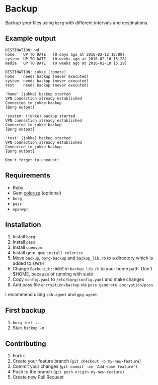 # Backup

Backup your files using `borg` with different intervals and destinations.

## Example output

```
DESTINATION: wd
home    UP TO DATE   (0 days ago at 2016-02-12 18:00)
system  UP TO DATE   (0 weeks ago at 2016-02-10 15:28)
media   UP TO DATE   (0 weeks ago at 2016-02-10 15:29)

DESTINATION: jokke (remote)
home    needs backup (never executed)
system  needs backup (never executed)
test    needs backup (never executed)

'home' (jokke) backup started
VPN connection already established
Connected to jokke-backup
[Borg output]

'system' (jokke) backup started
VPN connection already established
Connected to jokke-backup
[Borg output]

'test' (jokke) backup started
VPN connection already established
Connected to jokke-backup
[Borg output]

Don't forget to unmount!
```

## Requirements

* Ruby
* Gem [colorize](https://rubygems.org/gems/colorize) (optional)
* `borg`
* `pass`
* `openvpn`

## Installation

1. Install `borg`
1. Install `pass`
1. Install `openvpn`
1. Install gem: `gem install colorize`
1. Move `backup`, `borg-backup` and `backup_lib.rb` to a directory which is added to `$PATH`
1. Change `BackupLib::HOME` in `backup_lib.rb` to your home path. Don't $HOME, because of running with sudo
1. Copy `config.yaml` to `/etc/borg/config.yaml` and make changes
1. Add pass file `encryption/backup` via `pass generate encryption/pass`

I recommend using `ssh-agent` and `gpg-agent`.

## First backup

1. `borg init ...`
1. Start `backup -n`

## Contributing

1. Fork it
2. Create your feature branch (`git checkout -b my-new-feature`)
3. Commit your changes (`git commit -am 'Add some feature'`)
4. Push to the branch (`git push origin my-new-feature`)
5. Create new Pull Request

